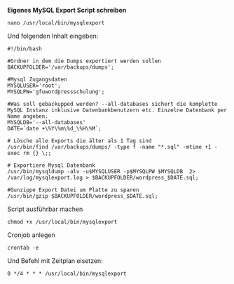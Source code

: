 **Eigenes MySQL Export Script schreiben**

    nano /usr/local/bin/mysqlexport

Und folgenden Inhalt eingeben:

    #!/bin/bash

    #Ordner in dem die Dumps exportiert werden sollen
    BACKUPFOLDER='/var/backups/dumps';
    
    #Mysql Zugangsdaten
    MYSQLUSER='root';
    MYSQLPW='gfuwordpressschulung';
    
    #Was soll gebackupped werden? --all-databases sichert die komplette MySQL Instanz inklusive Datenbankbenutzern etc. Einzelne Datenbank per Name angeben.
    MYSQLDB='--all-databases'
    DATE=`date +\%Y\%m\%d_\%H\%M`;
    
    # Lösche alle Exports die älter als 1 Tag sind
    /usr/bin/find /var/backups/dumps/ -type f -name "*.sql" -mtime +1 -exec rm {} \;;
    
    # Exportiere Mysql Datenbank
    /usr/bin/mysqldump -alv -u$MYSQLUSER -p$MYSQLPW $MYSQLDB  2> /var/log/mysqlexport.log > $BACKUPFOLDER/wordpress_$DATE.sql;
    
    #Gunzippe Export Datei um Platte zu sparen
    /usr/bin/gzip $BACKUPFOLDER/wordpress_$DATE.sql;
    

Script ausführbar machen

    chmod +x /usr/local/bin/mysqlexport

Cronjob anlegen

    crontab -e

Und Befehl mit Zeitplan eisetzen:

    0 */4 * * * /usr/local/bin/mysqlexport